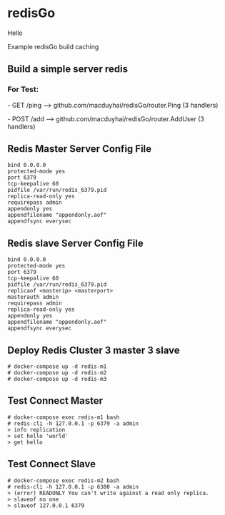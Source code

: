 # redisGo
<p>Hello </p>
Example redisGo build caching
<h2> Build a simple server redis </h2>
<h3>For Test:</h3>
 <p>- GET    /ping                     --> github.com/macduyhai/redisGo/router.Ping (3 handlers) <p>
 <p>- POST   /add                      --> github.com/macduyhai/redisGo/router.AddUser (3 handlers)<p>

## Redis Master Server Config File
```
bind 0.0.0.0
protected-mode yes
port 6379 
tcp-keepalive 60
pidfile /var/run/redis_6379.pid
replica-read-only yes
requirepass admin
appendonly yes
appendfilename "appendonly.aof"
appendfsync everysec
```

## Redis slave Server Config File
```
bind 0.0.0.0
protected-mode yes
port 6379 
tcp-keepalive 60
pidfile /var/run/redis_6379.pid
replicaof <masterip> <masterport>
masterauth admin
requirepass admin
replica-read-only yes
appendonly yes
appendfilename "appendonly.aof"
appendfsync everysec
```

## Deploy Redis Cluster 3 master 3 slave

```
# docker-compose up -d redis-m1
# docker-compose up -d redis-m2
# docker-compose up -d redis-m3
```

## Test Connect Master
```
# docker-compose exec redis-m1 bash
# redis-cli -h 127.0.0.1 -p 6379 -a admin
> info replication
> set hello 'world'
> get hello
```

## Test Connect Slave
```
# docker-compose exec redis-m2 bash
# redis-cli -h 127.0.0.1 -p 6380 -a admin
> (error) READONLY You can't write against a read only replica.
> slaveof no one
> slaveof 127.0.0.1 6379
